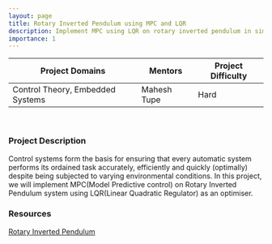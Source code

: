 ```yaml
---
layout: page
title: Rotary Inverted Pendulum using MPC and LQR
description: Implement MPC using LQR on rotary inverted pendulum in simulation and hardware
importance: 1
---
```


| Project Domains                  | Mentors     | Project Difficulty |
|----------------------------------|-------------|--------------------|
| Control Theory, Embedded Systems | Mahesh Tupe | Hard               |

<br>

### Project Description

Control systems form the basis for ensuring that every automatic system performs its ordained task accurately, efficiently and quickly (optimally) despite being subjected to varying environmental conditions.
In this project, we will implement MPC(Model Predictive control) on Rotary Inverted Pendulum system using LQR(Linear Quadratic Regulator) as an optimiser.

### Resources

[Rotary Inverted Pendulum](https://www.youtube.com/watch?v=2koXcs0IhOc)<br>